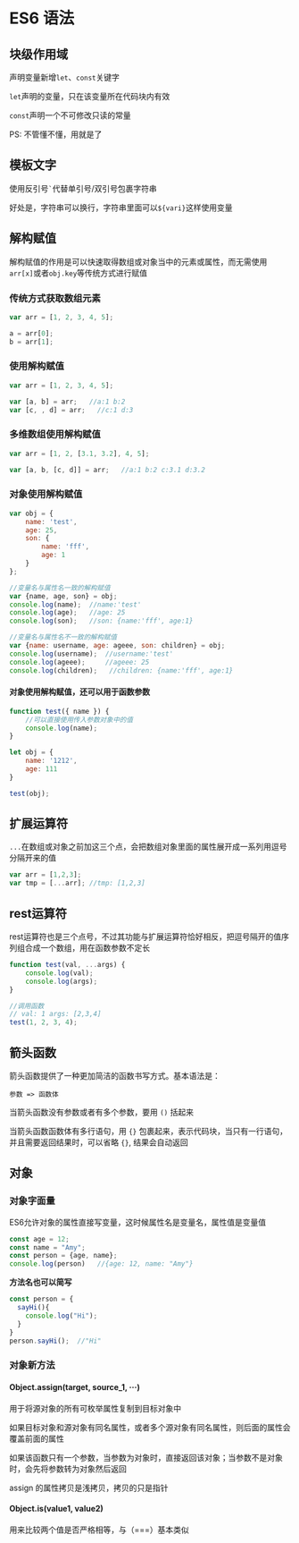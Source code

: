 # ES6 语法

## 块级作用域

声明变量新增`let`、`const`关键字

`let`声明的变量，只在该变量所在代码块内有效

`const`声明一个不可修改只读的常量

PS: 不管懂不懂，用就是了

## 模板文字

使用反引号`` ` ``代替单引号/双引号包裹字符串

好处是，字符串可以换行，字符串里面可以`${vari}`这样使用变量


## 解构赋值

解构赋值的作用是可以快速取得数组或对象当中的元素或属性，而无需使用`arr[x]`或者`obj.key`等传统方式进行赋值

### 传统方式获取数组元素

```js
var arr = [1, 2, 3, 4, 5];

a = arr[0];
b = arr[1];
```

### 使用解构赋值

```js
var arr = [1, 2, 3, 4, 5];

var [a, b] = arr;   //a:1 b:2
var [c, , d] = arr;   //c:1 d:3
```

### 多维数组使用解构赋值

```js
var arr = [1, 2, [3.1, 3.2], 4, 5];

var [a, b, [c, d]] = arr;   //a:1 b:2 c:3.1 d:3.2
```

### 对象使用解构赋值

```js
var obj = {
    name: 'test',
    age: 25,
    son: {
        name: 'fff',
        age: 1
    }
};

//变量名与属性名一致的解构赋值
var {name, age, son} = obj;
console.log(name);  //name:'test'
console.log(age);   //age: 25
console.log(son);   //son: {name:'fff', age:1}

//变量名与属性名不一致的解构赋值
var {name: username, age: ageee, son: children} = obj;
console.log(username);  //username:'test'
console.log(ageee);     //ageee: 25
console.log(children);   //children: {name:'fff', age:1}
```

#### 对象使用解构赋值，还可以用于函数参数

```js
function test({ name }) {
    //可以直接使用传入参数对象中的值
    console.log(name);
}

let obj = {
    name: '1212',
    age: 111
}

test(obj);
```


## 扩展运算符

`...`在数组或对象之前加这三个点，会把数组对象里面的属性展开成一系列用逗号分隔开来的值

```js
var arr = [1,2,3];
var tmp = [...arr]; //tmp: [1,2,3]
```

## rest运算符

rest运算符也是三个点号，不过其功能与扩展运算符恰好相反，把逗号隔开的值序列组合成一个数组，用在函数参数不定长

```js
function test(val, ...args) {
    console.log(val);
    console.log(args);
}

//调用函数
// val: 1 args: [2,3,4]
test(1, 2, 3, 4);

```

## 箭头函数

箭头函数提供了一种更加简洁的函数书写方式。基本语法是：
```
参数 => 函数体
```

当箭头函数没有参数或者有多个参数，要用 `()` 括起来

当箭头函数函数体有多行语句，用 `{}` 包裹起来，表示代码块，当只有一行语句，并且需要返回结果时，可以省略 `{}`, 结果会自动返回

## 对象

### 对象字面量

ES6允许对象的属性直接写变量，这时候属性名是变量名，属性值是变量值

```js
const age = 12;
const name = "Amy";
const person = {age, name};
console.log(person)   //{age: 12, name: "Amy"}
```

**方法名也可以简写**

```js
const person = {
  sayHi(){
    console.log("Hi");
  }
}
person.sayHi();  //"Hi"
```

### 对象新方法

#### Object.assign(target, source_1, ···)

用于将源对象的所有可枚举属性复制到目标对象中

如果目标对象和源对象有同名属性，或者多个源对象有同名属性，则后面的属性会覆盖前面的属性

如果该函数只有一个参数，当参数为对象时，直接返回该对象；当参数不是对象时，会先将参数转为对象然后返回

assign 的属性拷贝是浅拷贝，拷贝的只是指针

#### Object.is(value1, value2)

用来比较两个值是否严格相等，与（===）基本类似


